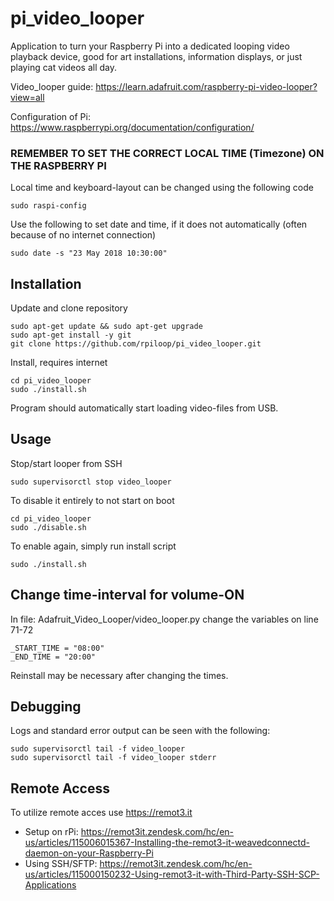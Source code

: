 # pi_video_looper
Application to turn your Raspberry Pi into a dedicated looping video playback device, good for art installations, information displays, or just playing cat videos all day.

Video_looper guide: https://learn.adafruit.com/raspberry-pi-video-looper?view=all

Configuration of Pi: https://www.raspberrypi.org/documentation/configuration/

### **REMEMBER TO SET THE CORRECT LOCAL TIME (Timezone) ON THE RASPBERRY PI**
Local time and keyboard-layout can be changed using the following code
```
sudo raspi-config
```
Use the following to set date and time, if it does not automatically (often because of no internet connection)
```
sudo date -s "23 May 2018 10:30:00"
```

## Installation
Update and clone repository
```
sudo apt-get update && sudo apt-get upgrade
sudo apt-get install -y git
git clone https://github.com/rpiloop/pi_video_looper.git
```

Install, requires internet
```
cd pi_video_looper
sudo ./install.sh
```

Program should automatically start loading video-files from USB.

## Usage
Stop/start looper from SSH
```
sudo supervisorctl stop video_looper
```

To disable it entirely to not start on boot
```
cd pi_video_looper
sudo ./disable.sh
```
To enable again, simply run install script
```
sudo ./install.sh
```

## Change time-interval for volume-ON
In file: Adafruit_Video_Looper/video_looper.py change the variables on line 71-72
```
_START_TIME = "08:00"
_END_TIME = "20:00"
```
Reinstall may be necessary after changing the times.

## Debugging
Logs and standard error output can be seen with the following:
```
sudo supervisorctl tail -f video_looper
sudo supervisorctl tail -f video_looper stderr
```

## Remote Access
To utilize remote acces use https://remot3.it
- Setup on rPi: https://remot3it.zendesk.com/hc/en-us/articles/115006015367-Installing-the-remot3-it-weavedconnectd-daemon-on-your-Raspberry-Pi
- Using SSH/SFTP: https://remot3it.zendesk.com/hc/en-us/articles/115000150232-Using-remot3-it-with-Third-Party-SSH-SCP-Applications
